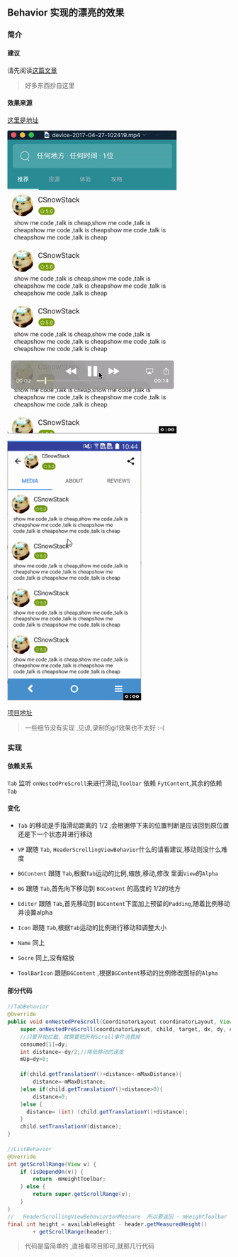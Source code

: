 ## Behavior 实现的漂亮的效果

### 简介

#### 建议
请先阅读[这篇文章](http://www.jianshu.com/p/f7989a2a3ec2)
> 好多东西抄自这里

#### 效果来源

[这里是地址](https://material.uplabs.com/posts/profile-4f03fc6b-1a82-42ab-8a3e-f50dcbc10253)

![原图](https://github.com/CSnowStack/BehaviorDemo/blob/master/img/preview.gif)

![实现的效果](https://github.com/CSnowStack/BehaviorDemo/blob/master/img/c.gif)

[项目地址](https://github.com/CSnowStack/BehaviorDemo)

> 一些细节没有实现 ,见谅,录制的gif效果也不太好 :-(


### 实现

#### 依赖关系
 `Tab` 监听 `onNestedPreScroll`来进行滑动,`Toolbar` 依赖 `FytContent`,其余的依赖 `Tab`

#### 变化
- `Tab` 的移动是手指滑动距离的 1/2 ,会根据停下来的位置判断是应该回到原位置还是下一个状态并进行移动

- `VP` 跟随 `Tab`, `HeaderScrollingViewBehavior`什么的请看建议,移动则没什么难度

- `BGContent` 跟随 `Tab`,根据`Tab`运动的比例,缩放,移动,修改 里面`View`的`Alpha`

- `BG` 跟随 `Tab`,首先向下移动到 `BGContent` 的高度的 1/2的地方

- `Editor` 跟随 `Tab`,首先移动到 `BGContent`下面加上预留的`Padding`,随着比例移动并设置alpha

- `Icon` 跟随 `Tab`,根据`Tab`运动的比例进行移动和调整大小

- `Name` 同上

- `Socre` 同上,没有缩放


- `ToolBarIcon` 跟随`BGContent` ,根据`BGContent`移动的比例修改图标的`Alpha`


#### 部分代码

```java
//TabBehavior
@Override
public void onNestedPreScroll(CoordinatorLayout coordinatorLayout, View child, View target, int dx, int dy, int[] consumed) {
    super.onNestedPreScroll(coordinatorLayout, child, target, dx, dy, consumed);
    //只要开始拦截，就需要把所有Scroll事件消费掉
    consumed[1]=dy;
    int distance=-dy/2;//降低移动的速度
    mUp=dy>0;

    if(child.getTranslationY()+distance<-mMaxDistance){
        distance=-mMaxDistance;
    }else if(child.getTranslationY()+distance>0){
        distance=0;
    }else {
      distance= (int) (child.getTranslationY()+distance);
    }
    child.setTranslationY(distance);
}

//ListBehavior
@Override
int getScrollRange(View v) {
    if (isDependOn(v)) {
        return -mHeightToolbar;
    } else {
        return super.getScrollRange(v);
    }
}
//   HeaderScrollingViewBehavior$onMeasure  所以要返回 - mHeightToolbar
final int height = availableHeight - header.getMeasuredHeight()
        + getScrollRange(header);

```

>代码是蛮简单的 ,直接看项目即可,就那几行代码

